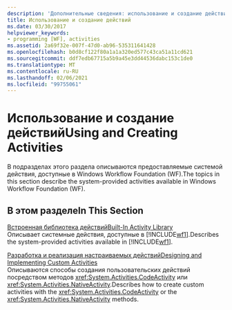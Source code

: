 ```yaml
---
description: 'Дополнительные сведения: использование и создание действий'
title: Использование и создание действий
ms.date: 03/30/2017
helpviewer_keywords:
- programming [WF], activities
ms.assetid: 2a69f32e-007f-47d0-ab96-535311641428
ms.openlocfilehash: b0d8cf122f80a1a1a320ed577c43ca51a11cd621
ms.sourcegitcommit: ddf7edb67715a5b9a45e3dd44536dabc153c1de0
ms.translationtype: MT
ms.contentlocale: ru-RU
ms.lasthandoff: 02/06/2021
ms.locfileid: "99755061"
---
```

# <a name="using-and-creating-activities"></a><span data-ttu-id="346df-103">Использование и создание действий</span><span class="sxs-lookup"><span data-stu-id="346df-103">Using and Creating Activities</span></span>

<span data-ttu-id="346df-104">В подразделах этого раздела описываются предоставляемые системой действия, доступные в Windows Workflow Foundation (WF).</span><span class="sxs-lookup"><span data-stu-id="346df-104">The topics in this section describe the system-provided activities available in Windows Workflow Foundation (WF).</span></span>  
  
## <a name="in-this-section"></a><span data-ttu-id="346df-105">В этом разделе</span><span class="sxs-lookup"><span data-stu-id="346df-105">In This Section</span></span>  

 [<span data-ttu-id="346df-106">Встроенная библиотека действий</span><span class="sxs-lookup"><span data-stu-id="346df-106">Built-In Activity Library</span></span>](net-framework-4-5-built-in-activity-library.md)  
 <span data-ttu-id="346df-107">Описывает системные действия, доступные в [!INCLUDE[wf1](../../../includes/wf1-md.md)].</span><span class="sxs-lookup"><span data-stu-id="346df-107">Describes the system-provided activities available in [!INCLUDE[wf1](../../../includes/wf1-md.md)].</span></span>  
  
 [<span data-ttu-id="346df-108">Разработка и реализация настраиваемых действий</span><span class="sxs-lookup"><span data-stu-id="346df-108">Designing and Implementing Custom Activities</span></span>](designing-and-implementing-custom-activities.md)  
 <span data-ttu-id="346df-109">Описываются способы создания пользовательских действий посредством методов <xref:System.Activities.CodeActivity> или <xref:System.Activities.NativeActivity>.</span><span class="sxs-lookup"><span data-stu-id="346df-109">Describes how to create custom activities with the <xref:System.Activities.CodeActivity> or the <xref:System.Activities.NativeActivity> methods.</span></span>
